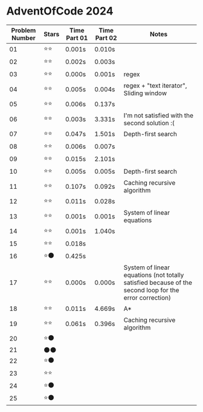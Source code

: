 
# AdventOfCode 2024

| **Problem Number** | **Stars** | **Time Part 01** | **Time Part 02** | **Notes** |
|---|---|---|---|---|
| 01 | ⭐⭐ | 0.001s | 0.010s |  |
| 02 | ⭐⭐ | 0.002s | 0.003s |  |
| 03 | ⭐⭐ | 0.000s | 0.001s | regex |
| 04 | ⭐⭐ | 0.005s | 0.004s | regex + "text iterator", Sliding window |
| 05 | ⭐⭐ | 0.006s | 0.137s |  |
| 06 | ⭐⭐ | 0.003s | 3.331s | I'm not satisfied with the second solution :( |
| 07 | ⭐⭐ | 0.047s | 1.501s | Depth-first search |
| 08 | ⭐⭐ | 0.006s | 0.007s |  |
| 09 | ⭐⭐ | 0.015s | 2.101s |  |
| 10 | ⭐⭐ | 0.005s | 0.005s | Depth-first search |
| 11 | ⭐⭐ | 0.107s | 0.092s | Caching recursive algorithm |
| 12 | ⭐⭐ | 0.011s | 0.028s |  |
| 13 | ⭐⭐ | 0.001s | 0.001s | System of linear equations |
| 14 | ⭐⭐ | 0.001s | 1.040s |  |
| 15 | ⭐⭐ | 0.018s |  |  |
| 16 | ⭐🌑 | 0.425s |  |  |
| 17 | ⭐⭐ | 0.000s | 0.000s | System of linear equations (not totally satisfied because of the second loop for the error correction) |
| 18 | ⭐⭐ | 0.011s | 4.669s | A* |
| 19 | ⭐⭐ | 0.061s | 0.396s | Caching recursive algorithm |
| 20 | ⭐🌑 |  |  |  |
| 21 | 🌑🌑 |  |  |  |
| 22 | ⭐🌑 |  |  |  |
| 23 | ⭐⭐ |  |  |  |
| 24 | ⭐🌑 |  |  |  |
| 25 | ⭐🌑 |  |  |  |